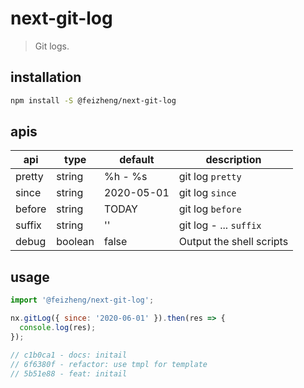 # next-git-log
> Git logs.

## installation
```bash
npm install -S @feizheng/next-git-log
```

## apis
| api    | type    | default    | description              |
| ------ | ------- | ---------- | ------------------------ |
| pretty | string  | %h - %s    | git log `pretty`         |
| since  | string  | 2020-05-01 | git log `since`          |
| before | string  | TODAY      | git log `before`         |
| suffix | string  | ''         | git log - ... `suffix`   |
| debug  | boolean | false      | Output the shell scripts |

## usage
```js
import '@feizheng/next-git-log';

nx.gitLog({ since: '2020-06-01' }).then(res => {
  console.log(res);
});

// c1b0ca1 - docs: initail
// 6f6380f - refactor: use tmpl for template
// 5b51e88 - feat: initail

```
